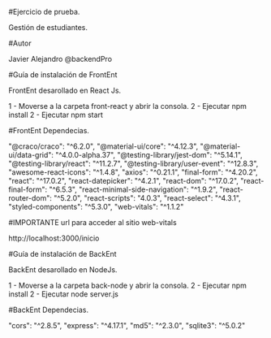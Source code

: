 #Ejercicio de prueba.

Gestión de estudiantes.

#Autor

Javier Alejandro @backendPro

#Guía de instalación de FrontEnt

FrontEnt desarollado en React Js.

1 - Moverse a la carpeta front-react y abrir la consola.
2 - Ejecutar npm install
2 - Ejecutar npm start

#FrontEnt Dependecias.

"@craco/craco": "^6.2.0",
"@material-ui/core": "^4.12.3",
"@material-ui/data-grid": "^4.0.0-alpha.37",
"@testing-library/jest-dom": "^5.14.1",
"@testing-library/react": "^11.2.7",
"@testing-library/user-event": "^12.8.3",
"awesome-react-icons": "^1.4.8",
"axios": "^0.21.1",
"final-form": "^4.20.2",
"react": "^17.0.2",
"react-datepicker": "^4.2.1",
"react-dom": "^17.0.2",
"react-final-form": "^6.5.3",
"react-minimal-side-navigation": "^1.9.2",
"react-router-dom": "^5.2.0",
"react-scripts": "4.0.3",
"react-select": "^4.3.1",
"styled-components": "^5.3.0",
"web-vitals": "^1.1.2"


#IMPORTANTE url para acceder al sitio web-vitals

http://localhost:3000/inicio

#Guía de instalación de BackEnt
 
BackEnt desarollado en NodeJs.

1 - Moverse a la carpeta back-node y abrir la consola.
2 - Ejecutar npm install
2 - Ejecutar node server.js


#BackEnt Dependecias.

"cors": "^2.8.5",
"express": "^4.17.1",
"md5": "^2.3.0",
"sqlite3": "^5.0.2"





